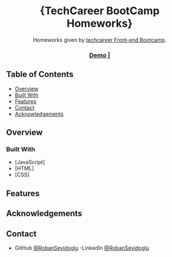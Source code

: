 <!-- Please update value in the {}  -->

<h1 align="center">{TechCareer BootCamp Homeworks}</h1>

<div align="center">
   Homeworks given by <a href="https://www.techcareer.net/" target="_blank">techcareer Front-end Bootcamp</a>.
</div>

<div align="center">
  <h3>
    <a href="https://robanseyidoglu.github.io/TechCareer-BootCamp-Homeworks/">
   Demo 
    </a>
    <span> | </span>
   
 
  </h3>
</div>

<!-- TABLE OF CONTENTS -->

## Table of Contents

- [Overview](#overview)
- [Built With](#built-with)
- [Features](#features)
- [Contact](#contact)
- [Acknowledgements](#acknowledgements)

<!-- OVERVIEW -->

## Overview



### Built With

<!-- This section should list any major frameworks that you built your project using. Here are a few examples.-->
- [JavaScript]
- [HTML]
- [CSS]


## Features

## Acknowledgements

## Contact

- GitHub [@RobanSeyidoglu](https://github.com/RobanSeyidoglu)
-LinkedIn [@RobanSeyidoglu](https://www.linkedin.com/in/roban-seyidoglu/)
